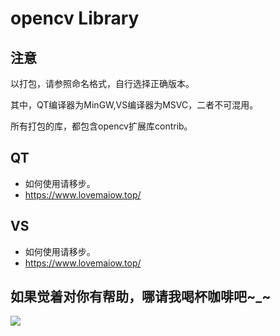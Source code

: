# opencv Library

## 注意

以打包，请参照命名格式，自行选择正确版本。

其中，QT编译器为MinGW,VS编译器为MSVC，二者不可混用。

所有打包的库，都包含opencv扩展库contrib。

## QT

- 如何使用请移步。
- https://www.lovemaiow.top/

## VS

- 如何使用请移步。
- https://www.lovemaiow.top/

## 如果觉着对你有帮助，哪请我喝杯咖啡吧~_~
![](https://cdn.jsdelivr.net/gh/lovemiaow/noteImages@master/2024/08/papy.png)